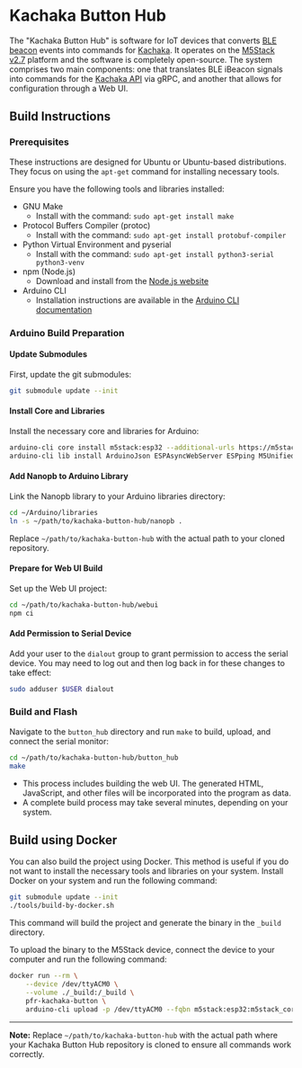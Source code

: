 # Kachaka Button Hub

The "Kachaka Button Hub" is software for IoT devices that converts [BLE beacon](https://www.braveridge.com/product/archives/22) events into commands for [Kachaka](https://kachaka.life/). It operates on the [M5Stack v2.7](https://docs.m5stack.com/en/core/basic_v2.7) platform and the software is completely open-source. The system comprises two main components: one that translates BLE iBeacon signals into commands for the [Kachaka API](https://github.com/pf-robotics/kachaka-api) via gRPC, and another that allows for configuration through a Web UI.

## Build Instructions

### Prerequisites

These instructions are designed for Ubuntu or Ubuntu-based distributions. They focus on using the `apt-get` command for installing necessary tools.

Ensure you have the following tools and libraries installed:

- GNU Make
    - Install with the command: `sudo apt-get install make`
- Protocol Buffers Compiler (protoc)
    - Install with the command: `sudo apt-get install protobuf-compiler`
- Python Virtual Environment and pyserial
    - Install with the command: `sudo apt-get install python3-serial python3-venv`
- npm (Node.js)
    - Download and install from the [Node.js website](https://nodejs.org/)
- Arduino CLI
    - Installation instructions are available in the [Arduino CLI documentation](https://arduino.github.io/arduino-cli/)

### Arduino Build Preparation

#### Update Submodules

First, update the git submodules:

```bash
git submodule update --init
```

#### Install Core and Libraries

Install the necessary core and libraries for Arduino:

```bash
arduino-cli core install m5stack:esp32 --additional-urls https://m5stack.oss-cn-shenzhen.aliyuncs.com/resource/arduino/package_m5stack_index.json
arduino-cli lib install ArduinoJson ESPAsyncWebServer ESPping M5Unified NimBLE-Arduino@1.4.3 TickTwo
```

#### Add Nanopb to Arduino Library

Link the Nanopb library to your Arduino libraries directory:

```bash
cd ~/Arduino/libraries
ln -s ~/path/to/kachaka-button-hub/nanopb .
```

Replace `~/path/to/kachaka-button-hub` with the actual path to your cloned repository.

#### Prepare for Web UI Build

Set up the Web UI project:

```bash
cd ~/path/to/kachaka-button-hub/webui
npm ci
```

#### Add Permission to Serial Device

Add your user to the `dialout` group to grant permission to access the serial device. You may need to log out and then log back in for these changes to take effect:

```bash
sudo adduser $USER dialout
```

### Build and Flash

Navigate to the `button_hub` directory and run `make` to build, upload, and connect the serial monitor:

```bash
cd ~/path/to/kachaka-button-hub/button_hub
make
```

- This process includes building the web UI. The generated HTML, JavaScript, and other files will be incorporated into the program as data.
- A complete build process may take several minutes, depending on your system.

## Build using Docker

You can also build the project using Docker. This method is useful if you do not want to install the necessary tools and libraries on your system.
Install Docker on your system and run the following command:

```bash
git submodule update --init
./tools/build-by-docker.sh
```

This command will build the project and generate the binary in the `_build` directory.

To upload the binary to the M5Stack device, connect the device to your computer and run the following command:

```bash
docker run --rm \
    --device /dev/ttyACM0 \
    --volume ./_build:/_build \
    pfr-kachaka-button \
    arduino-cli upload -p /dev/ttyACM0 --fqbn m5stack:esp32:m5stack_core2 --input-file /_build/button_hub.ino.bin
```

---

**Note:** Replace `~/path/to/kachaka-button-hub` with the actual path where your Kachaka Button Hub repository is cloned to ensure all commands work correctly.
